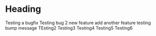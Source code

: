 # Heading

Testing a bugfix
Testing bug 2
new feature
add another feature
testing bump message
TEsting2
Testing3
Testing4
Testing5
Testing6
